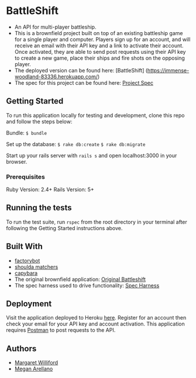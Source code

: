 # BattleShift

* An API for multi-player battleship.
* This is a brownfield project built on top of an existing battleship game for a single player and computer. Players sign up for an account, and will receive an email with their API key and a link to activate their account. Once activated, they are able to send post requests using their API key to create a new game, place their ships and fire shots on the opposing player.
* The deployed version can be found here: [BattleShift] (https://immense-woodland-83336.herokuapp.com/)
* The spec for this project can be found here: [Project Spec](http://backend.turing.io/module3/projects/battleshift)

## Getting Started

To run this application locally for testing and development, clone this repo and follow the steps below:

Bundle:
`$ bundle`

Set up the database:
`$ rake db:create`
`$ rake db:migrate`

Start up your rails server with `rails s`
and open localhost:3000 in your browser.

### Prerequisites

Ruby Version: 2.4+
Rails Version: 5+

## Running the tests

To run the test suite, run `rspec` from the root directory in your terminal after following the Getting Started instructions above.

## Built With

* [factorybot](https://github.com/thoughtbot/factory_bot)
* [shoulda matchers](https://github.com/thoughtbot/shoulda-matchers)
* [capybara](https://github.com/teamcapybara/capybara)
* The original brownfield application: [Original Battleshift](https://github.com/turingschool-examples/battleshift)
* The spec harness used to drive functionality: [Spec Harness](https://github.com/turingschool-examples/battleshift_spec_harness)

## Deployment
Visit the application deployed to Heroku [here](https://immense-woodland-83336.herokuapp.com/). Register for an account then check your email for your API key and account activation. This application requires [Postman](https://www.getpostman.com/) to post requests to the API.

## Authors
* [Margaret Williford](https://github.com/lilwillifo)
* [Megan Arellano](https://github.com/ssciolist)
